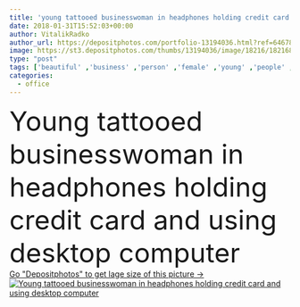 ```yaml
---
title: 'young tattooed businesswoman in headphones holding credit card and using desktop computer '
date: 2018-01-31T15:52:03+00:00
author: VitalikRadko
author_url: https://depositphotos.com/portfolio-13194036.html?ref=64678756
image: https://st3.depositphotos.com/thumbs/13194036/image/18216/182168048/api_thumb_450.jpg?forcejpeg=true
type: "post"
tags: ['beautiful' ,'business' ,'person' ,'female' ,'young' ,'people' ,'european' ,'pretty' ,'office' ,'woman' ,'electronics' ,'working' ,'manager' ,'work' ,'indoors' ,'inside' ,'headphones' ,'alone' ,'attractive' ,'eyeglasses' ,'executive' ,'workplace' ,'workspace' ,'businesswoman' ,'tattooed' ,'tattoos' ,'gadgets' ,'professional occupation' ,'formal wear' ,'desktop computer' ,'caucasian woman' ,'digital devices' ,'listen music' ]
categories: 
  - office
---
```

<div aling="center">
            <font size="60"> Young tattooed businesswoman in headphones holding credit card and using desktop computer</font>   
</div>
<div>
    <a href='https://st3.depositphotos.com/thumbs/13194036/image/18216/182168048/api_thumb_450.jpg?forcejpeg=true?ref=64678756' target=_blank > Go "Depositphotos" to get lage size of this picture ->
        <img href='https://st3.depositphotos.com/thumbs/13194036/image/18216/182168048/api_thumb_450.jpg?forcejpeg=true?ref=64678756' src='https://st3.depositphotos.com/13194036/18216/i/950/depositphotos_182168048-stock-photo-young-tattooed-businesswoman-headphones-holding.jpg?forcejpeg=true' alt='Young tattooed businesswoman in headphones holding credit card and using desktop computer' >
    </a>
</div>
